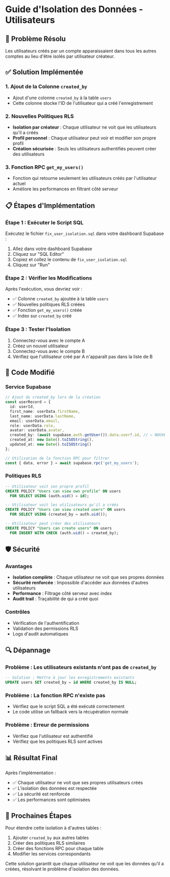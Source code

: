 # Guide d'Isolation des Données - Utilisateurs

## 🎯 Problème Résolu

Les utilisateurs créés par un compte apparaissaient dans tous les autres comptes au lieu d'être isolés par utilisateur créateur.

## ✅ Solution Implémentée

### 1. Ajout de la Colonne `created_by`
- Ajout d'une colonne `created_by` à la table `users`
- Cette colonne stocke l'ID de l'utilisateur qui a créé l'enregistrement

### 2. Nouvelles Politiques RLS
- **Isolation par créateur** : Chaque utilisateur ne voit que les utilisateurs qu'il a créés
- **Profil personnel** : Chaque utilisateur peut voir et modifier son propre profil
- **Création sécurisée** : Seuls les utilisateurs authentifiés peuvent créer des utilisateurs

### 3. Fonction RPC `get_my_users()`
- Fonction qui retourne seulement les utilisateurs créés par l'utilisateur actuel
- Améliore les performances en filtrant côté serveur

## 📋 Étapes d'Implémentation

### Étape 1 : Exécuter le Script SQL
Exécutez le fichier `fix_user_isolation.sql` dans votre dashboard Supabase :

1. Allez dans votre dashboard Supabase
2. Cliquez sur "SQL Editor"
3. Copiez et collez le contenu de `fix_user_isolation.sql`
4. Cliquez sur "Run"

### Étape 2 : Vérifier les Modifications
Après l'exécution, vous devriez voir :
- ✅ Colonne `created_by` ajoutée à la table `users`
- ✅ Nouvelles politiques RLS créées
- ✅ Fonction `get_my_users()` créée
- ✅ Index sur `created_by` créé

### Étape 3 : Tester l'Isolation
1. Connectez-vous avec le compte A
2. Créez un nouvel utilisateur
3. Connectez-vous avec le compte B
4. Vérifiez que l'utilisateur créé par A n'apparaît pas dans la liste de B

## 🔧 Code Modifié

### Service Supabase
```typescript
// Ajout du created_by lors de la création
const userRecord = {
  id: userId,
  first_name: userData.firstName,
  last_name: userData.lastName,
  email: userData.email,
  role: userData.role,
  avatar: userData.avatar,
  created_by: (await supabase.auth.getUser()).data.user?.id, // ← NOUVEAU
  created_at: new Date().toISOString(),
  updated_at: new Date().toISOString()
};

// Utilisation de la fonction RPC pour filtrer
const { data, error } = await supabase.rpc('get_my_users');
```

### Politiques RLS
```sql
-- Utilisateur voit son propre profil
CREATE POLICY "Users can view own profile" ON users
  FOR SELECT USING (auth.uid() = id);

-- Utilisateur voit les utilisateurs qu'il a créés
CREATE POLICY "Users can view created users" ON users
  FOR SELECT USING (created_by = auth.uid());

-- Utilisateur peut créer des utilisateurs
CREATE POLICY "Users can create users" ON users
  FOR INSERT WITH CHECK (auth.uid() = created_by);
```

## 🛡️ Sécurité

### Avantages
- **Isolation complète** : Chaque utilisateur ne voit que ses propres données
- **Sécurité renforcée** : Impossible d'accéder aux données d'autres utilisateurs
- **Performance** : Filtrage côté serveur avec index
- **Audit trail** : Traçabilité de qui a créé quoi

### Contrôles
- Vérification de l'authentification
- Validation des permissions RLS
- Logs d'audit automatiques

## 🔍 Dépannage

### Problème : Les utilisateurs existants n'ont pas de `created_by`
```sql
-- Solution : Mettre à jour les enregistrements existants
UPDATE users SET created_by = id WHERE created_by IS NULL;
```

### Problème : La fonction RPC n'existe pas
- Vérifiez que le script SQL a été exécuté correctement
- Le code utilise un fallback vers la récupération normale

### Problème : Erreur de permissions
- Vérifiez que l'utilisateur est authentifié
- Vérifiez que les politiques RLS sont actives

## 📊 Résultat Final

Après l'implémentation :
- ✅ Chaque utilisateur ne voit que ses propres utilisateurs créés
- ✅ L'isolation des données est respectée
- ✅ La sécurité est renforcée
- ✅ Les performances sont optimisées

## 🚀 Prochaines Étapes

Pour étendre cette isolation à d'autres tables :
1. Ajouter `created_by` aux autres tables
2. Créer des politiques RLS similaires
3. Créer des fonctions RPC pour chaque table
4. Modifier les services correspondants

Cette solution garantit que chaque utilisateur ne voit que les données qu'il a créées, résolvant le problème d'isolation des données.
